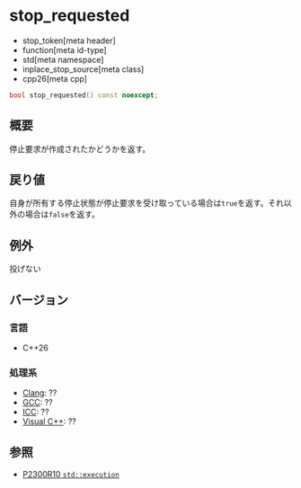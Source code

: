 # stop_requested
* stop_token[meta header]
* function[meta id-type]
* std[meta namespace]
* inplace_stop_source[meta class]
* cpp26[meta cpp]

```cpp
bool stop_requested() const noexcept;
```

## 概要
停止要求が作成されたかどうかを返す。


## 戻り値
自身が所有する停止状態が停止要求を受け取っている場合は`true`を返す。それ以外の場合は`false`を返す。


## 例外
投げない


## バージョン
### 言語
- C++26

### 処理系
- [Clang](/implementation.md#clang): ??
- [GCC](/implementation.md#gcc): ??
- [ICC](/implementation.md#icc): ??
- [Visual C++](/implementation.md#visual_cpp): ??


## 参照
- [P2300R10 `std::execution`](https://www.open-std.org/jtc1/sc22/wg21/docs/papers/2024/p2300r10.html)
